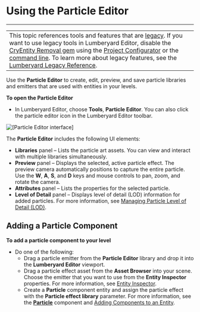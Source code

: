 # Using the Particle Editor<a name="particle-editor"></a>


****  

|  | 
| --- |
| This topic references tools and features that are [legacy](https://docs.aws.amazon.com/lumberyard/latest/userguide/ly-glos-chap.html#legacy)\. If you want to use legacy tools in Lumberyard Editor, disable the [CryEntity Removal gem](https://docs.aws.amazon.com/lumberyard/latest/userguide/gems-system-cryentity-removal-gem.html) using the [Project Configurator](https://docs.aws.amazon.com/lumberyard/latest/userguide/configurator-intro.html) or the [command line](https://docs.aws.amazon.com/lumberyard/latest/userguide/lmbr-exe.html)\. To learn more about legacy features, see the [Lumberyard Legacy Reference](https://d3bqhfbip4ze4a.cloudfront.net/lumberyard-legacy.pdf)\. | 

Use the **Particle Editor** to create, edit, preview, and save particle libraries and emitters that are used with entities in your levels\.

**To open the Particle Editor**
+ In Lumberyard Editor, choose **Tools**, **Particle Editor**\. You can also click the particle editor icon in the Lumberyard Editor toolbar\.

![\[Particle Editor interface\]](http://docs.aws.amazon.com/lumberyard/latest/userguide/images/particle-editor.png)

The **Particle Editor** includes the following UI elements:
+ **Libraries** panel – Lists the particle art assets\. You can view and interact with multiple libraries simultaneously\.
+ **Preview** panel – Displays the selected, active particle effect\. The preview camera automatically positions to capture the entire particle\. Use the **W**, **A**, **S**, and **D** keys and mouse controls to pan, zoom, and rotate the camera\.
+ **Attributes** panel – Lists the properties for the selected particle\.
+ **Level of Detail** panel – Displays level of detail \(LOD\) information for added particles\. For more information, see [Managing Particle Level of Detail \(LOD\)](particle-lod.md)\.

## Adding a Particle Component<a name="adding-a-particle-component-to-your-level"></a>

**To add a particle component to your level**
+ Do one of the following:
  + Drag a particle emitter from the **Particle Editor** library and drop it into the **Lumberyard Editor** viewport\.
  + Drag a particle effect asset from the **Asset Browser** into your scene\. Choose the emitter that you want to use from the **Entity Inspector** properties\. For more information, see [Entity Inspector](component-entity-inspector.md)\.
  + Create a **Particle** component entity and assign the particle effect with the **Particle effect library** parameter\. For more information, see the **[Particle](component-particle.md)** component and [Adding Components to an Entity](component-working-adding.md)\. 